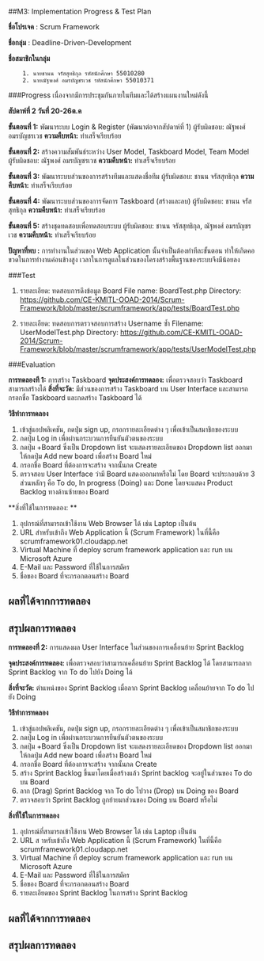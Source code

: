 ##M3: Implementation Progress & Test Plan

**ชื่อโปรเจค** : Scrum Framework

**ชื่อกลุ่ม** : Deadline-Driven-Development

**ชื่อสมาชิกในกลุ่ม**

		1. นายชานน จรัสสุทธิกุล รหัสนักศึกษา 55010280
		2. นายณัฐพงศ์ อมรบัญชรเวช รหัสนักศึกษา 55010371

###Progress 
เนื่องจากมีการประชุมกันภายในทีมและได้สร้างแผนงานใหม่ดังนี้

**สัปดาห์ที่ 2 วันที่ 20-26ต.ค**
  
  **ขั้นตอนที่ 1:** พัฒนาระบบ Login & Register (พัฒนาต่อจากสัปดาห์ที่ 1)
  ผู้รับผิดชอบ: ณัฐพงศ์ อมรบัญชรเวช
  **ความคืบหน้า:** ทำเสร็จเรียบร้อย

  **ขั้นตอนที่ 2:** สร้างความสัมพันธ์ระหว่าง User Model, Taskboard Model, Team Model
  ผู้รับผิดชอบ: ณัฐพงศ์ อมรบัญชรเวช
  **ความคืบหน้า:** ทำเสร็จเรียบร้อย
  
  **ขั้นตอนที่ 3:** พัฒนาระบบส่วนของการสร้างทีมและแสดงชื่อทีม
  ผู้รับผิดชอบ: ชานน จรัสสุทธิกุล
  **ความคืบหน้า:** ทำเสร็จเรียบร้อย

  **ขั้นตอนที่ 4:** พัฒนาระบบส่วนของการจัดการ Taskboard (สร้างและลบ)
  ผู้รับผิดชอบ: ชานน จรัสสุทธิกุล
  **ความคืบหน้า:** ทำเสร็จเรียบร้อย

  **ขั้นตอนที่ 5:** สร้างชุดทดสอบเพื่อทดสอบระบบ 
  ผู้รับผิดชอบ: ชานน จรัสสุทธิกุล, ณัฐพงศ์ อมรบัญชรเวช
  **ความคืบหน้า:** ทำเสร็จเรียบร้อย

**ปัญหาที่พบ :** การทำงานในส่วนของ Web Application นั้นจำเป็นต้องทำทีละขั้นตอน ทำให้เกิดคอขวดในการทำงานค่อนข้างสูง เวลาในการดูแลในส่วนของโครงสร้างพื้นฐานของระบบจึงมีน้อยลง

###Test

1. รายละเอียด: ทดสอบการดึงข้อมูล Board
File name: BoardTest.php
Directory: https://github.com/CE-KMITL-OOAD-2014/Scrum-Framework/blob/master/scrumframework/app/tests/BoardTest.php

2. รายละเอียด: ทดสอบการตรวจสอบการสร้าง Username ซ้ำ
   Filename: UserModelTest.php
   Directory: https://github.com/CE-KMITL-OOAD-2014/Scrum-Framework/blob/master/scrumframework/app/tests/UserModelTest.php

###Evaluation

**การทดลองที 1:** การสร้าง Taskboard
**จุดประสงค์การทดลอง:** เพื่อตรวจสอบว่า Taskboard สามารถสร้างได้
**สิ่งที่จะวัด:** มีส่วนของการสร้าง Taskboard บน User Interface และสามารถกรอกชื่อ Taskboard และกดสร้าง Taskboard ได้

**วิธีทำการทดลอง**
1. เข้าสู่แอปพลิเคชัน, กดปุ่ม sign up, กรอกรายละเอียดต่าง ๆ เพื่อเข้าเป็นสมาชิกของระบบ
2. กดปุ่ม Log in เพื่อผ่านกระบวนการยืนยันตัวตนของระบบ
3. กดปุ่ม +Board ซึ่งเป็น Dropdown list จะแสดงรายละเอียดของ Dropdown list ออกมา ให้กดปุ่ม Add new board เพื่อสร้าง Board ใหม่
4. กรอกชื่อ Board ที่ต้องการจะสร้าง จากนั้นกด Create
5. ตรวจสอบ User Interface ว่ามี Board แสดงออกมาหรือไม่ โดย Board จะประกอบด้วย 3 ส่วนหลักๆ คือ To do, In progress (Doing) และ Done โดยจะแสดง Product Backlog ทางด้านซ้ายของ Board

**สิ่งที่ใช้ในการทดลอง: **
1. อุปกรณ์ที่สามารถเข้าใช้งาน Web Browser ได้ เช่น Laptop เป็นต้น
2. URL สำหรับเข้าถึง Web Application นี้ (Scrum Framework) ในที่นี้คือ scrumframework01.cloudapp.net
3. Virtual Machine ที่ deploy scrum framework application และ run บน Microsoft Azure
4. E-Mail และ Password ที่ใช้ในการสมัคร
5. ชื่อของ Board ที่จะกรอกตอนสร้าง Board

**ผลที่ได้จากการทดลอง**
  -
**สรุปผลการทดลอง**
  -

**การทดลองที่ 2:** การแสดงผล User Interface ในส่วนของการเคลื่อนย้าย Sprint Backlog

**จุดประสงค์การทดลอง:** เพื่อตรวจสอบว่าสามารถเคลื่อนย้าย Sprint Backlog ได้ โดยสามารถลาก Sprint Backlog จาก To do ไปยัง Doing ได้

**สิ่งที่จะวัด:** ตำแหน่งของ Sprint Backlog เมื่อลาก Sprint Backlog เคลื่อนย้ายจาก To do ไปยัง Doing

**วิธีทำการทดลอง**
1. เข้าสู่แอปพลิเคชัน, กดปุ่ม sign up, กรอกรายละเอียดต่าง ๆ เพื่อเข้าเป็นสมาชิกของระบบ
2. กดปุ่ม Log in เพื่อผ่านกระบวนการยืนยันตัวตนของระบบ
3. กดปุ่ม +Board ซึ่งเป็น Dropdown list จะแสดงรายละเอียดของ Dropdown list ออกมา ให้กดปุ่ม Add new board เพื่อสร้าง Board ใหม่
4. กรอกชื่อ Board ที่ต้องการจะสร้าง จากนั้นกด Create
5. สร้าง Sprint Backlog ขึ้นมาโดยเมื่อสร้างแล้ว Sprint backlog จะอยู่ในส่วนของ To do บน Board
6. ลาก (Drag) Sprint Backlog จาก To do ไปวาง (Drop) บน Doing ของ Board
7. ตรวจสอบว่า Sprint Backlog ถูกย้ายมาส่วนของ Doing บน Board หรือไม่

**สิ่งที่ใช้ในการทดลอง**
1. อุปกรณ์ที่สามารถเข้าใช้งาน Web Browser ได้ เช่น Laptop เป็นต้น
2. URL ส าหรับเข้าถึง Web Application นี้ (Scrum Framework) ในที่นี้คือ scrumframework01.cloudapp.net
3. Virtual Machine ที่ deploy scrum framework application และ run บน Microsoft Azure
4. E-Mail และ Password ที่ใช้ในการสมัคร
5. ชื่อของ Board ที่จะกรอกตอนสร้าง Board
6. รายละเอียดของ Sprint Backlog ในการสร้าง Sprint Backlog

**ผลที่ได้จากการทดลอง**
  -
**สรุปผลการทดลอง**
  -
